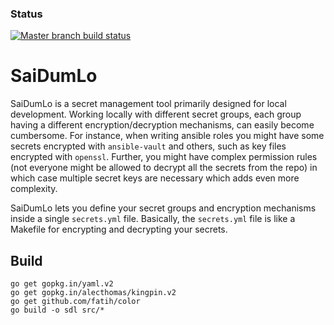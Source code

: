 ### Status
[![Master branch build status](https://api.travis-ci.org/fishi0x01/saidumlo.svg?branch=master)](https://travis-ci.org/fishi0x01/saidumlo.svg?branch=master)

# SaiDumLo

SaiDumLo is a secret management tool primarily designed for local development. 
Working locally with different secret groups, each group having a different encryption/decryption mechanisms, can easily become cumbersome. 
For instance, when writing ansible roles you might have some secrets encrypted with `ansible-vault` and others, such as key files encrypted with `openssl`. 
Further, you might have complex permission rules (not everyone might be allowed to decrypt all the secrets from the repo) in which case multiple secret keys are necessary which adds even more complexity. 

SaiDumLo lets you define your secret groups and encryption mechanisms inside a single `secrets.yml` file. 
Basically, the `secrets.yml` file is like a Makefile for encrypting and decrypting your secrets. 

## Build

```
go get gopkg.in/yaml.v2
go get gopkg.in/alecthomas/kingpin.v2 
go get github.com/fatih/color
go build -o sdl src/*
```


